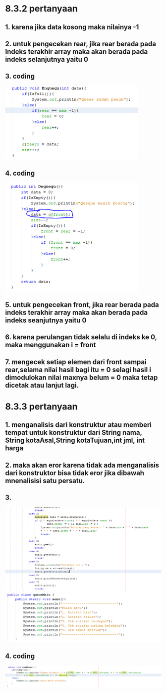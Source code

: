 # 8.3.2 pertanyaan
## 1. karena jika data kosong maka nilainya -1
## 2. untuk pengecekan rear, jika rear berada pada Indeks terakhir array maka akan berada pada indeks selanjutnya yaitu 0
## 3. coding
<img src = "Enqueue.png">

## 4. coding
<img src = "dequeue.png">

## 5. untuk pengecekan front, jika rear berada pada indeks terakhir array maka akan berada pada indeks seanjutnya yaitu 0
## 6. karena perulangan tidak selalu di indeks ke 0, maka menggunakan i = front
## 7.  mengecek setiap elemen dari front sampai rear,selama nilai hasil bagi itu = 0 selagi hasil i dimodulokan nilai maxnya belum = 0 maka tetap dicetak atau lanjut lagi.
# 8.3.3 pertanyaan
## 1. menganalisis dari konstruktur atau memberi tempat untuk konstruktur dari String nama, String kotaAsal,String kotaTujuan,int jml, int harga
## 2. maka akan eror karena tidak ada menganalisis dari konstruktor bisa tidak eror jika dibawah mnenalisisi satu persatu.
## 3. 
<img src = "keluar.png">
<img src = "belakang.png">

## 4. coding
<img src = "peekRear.png">